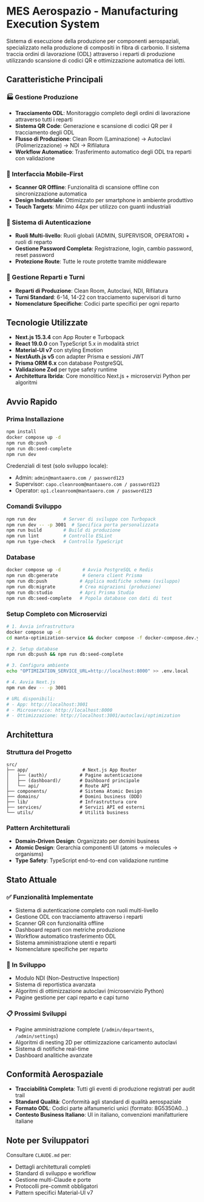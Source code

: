 # MES Aerospazio - Manufacturing Execution System

Sistema di esecuzione della produzione per componenti aerospaziali, specializzato nella produzione di compositi in fibra di carbonio. Il sistema traccia ordini di lavorazione (ODL) attraverso i reparti di produzione utilizzando scansione di codici QR e ottimizzazione automatica dei lotti.

## Caratteristiche Principali

### 🏭 Gestione Produzione
- **Tracciamento ODL**: Monitoraggio completo degli ordini di lavorazione attraverso tutti i reparti
- **Sistema QR Code**: Generazione e scansione di codici QR per il tracciamento degli ODL
- **Flusso di Produzione**: Clean Room (Laminazione) → Autoclavi (Polimerizzazione) → NDI → Rifilatura
- **Workflow Automatico**: Trasferimento automatico degli ODL tra reparti con validazione

### 📱 Interfaccia Mobile-First
- **Scanner QR Offline**: Funzionalità di scansione offline con sincronizzazione automatica
- **Design Industriale**: Ottimizzato per smartphone in ambiente produttivo
- **Touch Targets**: Minimo 44px per utilizzo con guanti industriali

### 👥 Sistema di Autenticazione
- **Ruoli Multi-livello**: Ruoli globali (ADMIN, SUPERVISOR, OPERATOR) + ruoli di reparto
- **Gestione Password Completa**: Registrazione, login, cambio password, reset password
- **Protezione Route**: Tutte le route protette tramite middleware

### 🔧 Gestione Reparti e Turni
- **Reparti di Produzione**: Clean Room, Autoclavi, NDI, Rifilatura
- **Turni Standard**: 6-14, 14-22 con tracciamento supervisori di turno
- **Nomenclature Specifiche**: Codici parte specifici per ogni reparto

## Tecnologie Utilizzate

- **Next.js 15.3.4** con App Router e Turbopack
- **React 19.0.0** con TypeScript 5.x in modalità strict
- **Material-UI v7** con styling Emotion
- **NextAuth.js v5** con adapter Prisma e sessioni JWT
- **Prisma ORM 6.x** con database PostgreSQL
- **Validazione Zod** per type safety runtime
- **Architettura Ibrida**: Core monolitico Next.js + microservizi Python per algoritmi

## Avvio Rapido

### Prima Installazione
```bash
npm install
docker compose up -d
npm run db:push
npm run db:seed-complete
npm run dev
```

Credenziali di test (solo sviluppo locale):
- Admin: `admin@mantaaero.com / password123`
- Supervisor: `capo.cleanroom@mantaaero.com / password123`
- Operator: `op1.cleanroom@mantaaero.com / password123`

### Comandi Sviluppo
```bash
npm run dev          # Server di sviluppo con Turbopack
npm run dev -- -p 3001  # Specifica porta personalizzata
npm run build        # Build di produzione
npm run lint         # Controllo ESLint
npm run type-check   # Controllo TypeScript
```

### Database
```bash
docker compose up -d        # Avvia PostgreSQL e Redis
npm run db:generate         # Genera client Prisma
npm run db:push            # Applica modifiche schema (sviluppo)
npm run db:migrate         # Crea migrazioni (produzione)
npm run db:studio          # Apri Prisma Studio
npm run db:seed-complete   # Popola database con dati di test
```

### Setup Completo con Microservizi
```bash
# 1. Avvia infrastruttura
docker compose up -d
cd manta-optimization-service && docker compose -f docker-compose.dev.yml up -d && cd ..

# 2. Setup database
npm run db:push && npm run db:seed-complete

# 3. Configura ambiente
echo "OPTIMIZATION_SERVICE_URL=http://localhost:8000" >> .env.local

# 4. Avvia Next.js
npm run dev -- -p 3001

# URL disponibili:
# - App: http://localhost:3001
# - Microservice: http://localhost:8000  
# - Ottimizzazione: http://localhost:3001/autoclavi/optimization
```

## Architettura

### Struttura del Progetto
```
src/
├── app/                    # Next.js App Router
│   ├── (auth)/            # Pagine autenticazione
│   ├── (dashboard)/       # Dashboard principale
│   └── api/               # Route API
├── components/            # Sistema Atomic Design
├── domains/               # Domini business (DDD)
├── lib/                   # Infrastruttura core
├── services/              # Servizi API ed esterni
└── utils/                 # Utilità business
```

### Pattern Architetturali
- **Domain-Driven Design**: Organizzato per domini business
- **Atomic Design**: Gerarchia componenti UI (atoms → molecules → organisms)
- **Type Safety**: TypeScript end-to-end con validazione runtime

## Stato Attuale

### ✅ Funzionalità Implementate
- Sistema di autenticazione completo con ruoli multi-livello
- Gestione ODL con tracciamento attraverso i reparti
- Scanner QR con funzionalità offline
- Dashboard reparti con metriche produzione
- Workflow automatico trasferimento ODL
- Sistema amministrazione utenti e reparti
- Nomenclature specifiche per reparto

### 🚧 In Sviluppo
- Modulo NDI (Non-Destructive Inspection)
- Sistema di reportistica avanzata  
- Algoritmi di ottimizzazione autoclavi (microservizio Python)
- Pagine gestione per capi reparto e capi turno

### 📋 Prossimi Sviluppi
- Pagine amministrazione complete (`/admin/departments`, `/admin/settings`)
- Algoritmi di nesting 2D per ottimizzazione caricamento autoclavi
- Sistema di notifiche real-time
- Dashboard analitiche avanzate

## Conformità Aerospaziale

- **Tracciabilità Completa**: Tutti gli eventi di produzione registrati per audit trail
- **Standard Qualità**: Conformità agli standard di qualità aerospaziale
- **Formato ODL**: Codici parte alfanumerici unici (formato: 8G5350A0...)
- **Contesto Business Italiano**: UI in italiano, convenzioni manifatturiere italiane

## Note per Sviluppatori

Consultare `CLAUDE.md` per:
- Dettagli architetturali completi
- Standard di sviluppo e workflow
- Gestione multi-Claude e porte
- Protocolli pre-commit obbligatori
- Pattern specifici Material-UI v7
